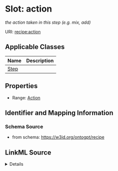# Slot: action
_the action taken in this step (e.g. mix, add)_


URI: [recipe:action](http://w3id.org/ontogpt/recipe/action)



<!-- no inheritance hierarchy -->




## Applicable Classes

| Name | Description |
| --- | --- |
[Step](Step.md) | 






## Properties

* Range: [Action](Action.md)







## Identifier and Mapping Information







### Schema Source


* from schema: https://w3id.org/ontogpt/recipe




## LinkML Source

<details>
```yaml
name: action
description: the action taken in this step (e.g. mix, add)
from_schema: https://w3id.org/ontogpt/recipe
rank: 1000
alias: action
domain_of:
- Step
range: Action

```
</details>